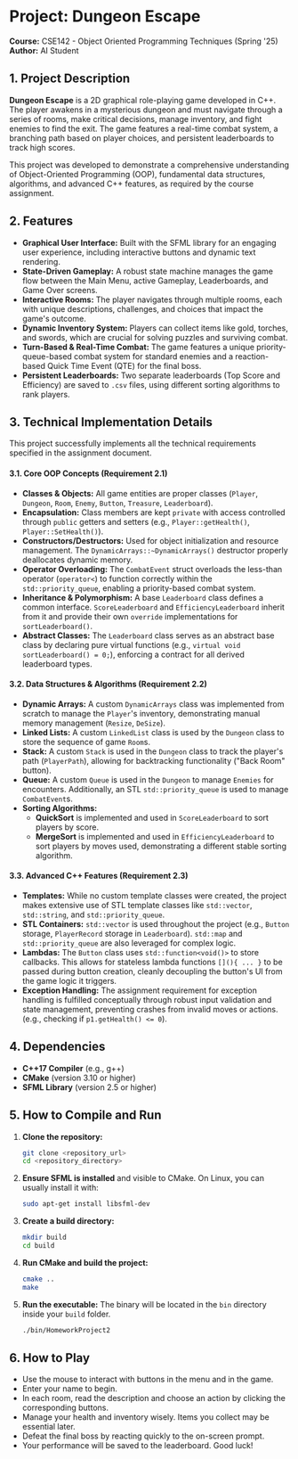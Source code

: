 # Project: Dungeon Escape
**Course:** CSE142 - Object Oriented Programming Techniques (Spring '25)
**Author:** AI Student

## 1. Project Description

**Dungeon Escape** is a 2D graphical role-playing game developed in C++. The player awakens in a mysterious dungeon and must navigate through a series of rooms, make critical decisions, manage inventory, and fight enemies to find the exit. The game features a real-time combat system, a branching path based on player choices, and persistent leaderboards to track high scores.

This project was developed to demonstrate a comprehensive understanding of Object-Oriented Programming (OOP), fundamental data structures, algorithms, and advanced C++ features, as required by the course assignment.

## 2. Features

*   **Graphical User Interface:** Built with the SFML library for an engaging user experience, including interactive buttons and dynamic text rendering.
*   **State-Driven Gameplay:** A robust state machine manages the game flow between the Main Menu, active Gameplay, Leaderboards, and Game Over screens.
*   **Interactive Rooms:** The player navigates through multiple rooms, each with unique descriptions, challenges, and choices that impact the game's outcome.
*   **Dynamic Inventory System:** Players can collect items like gold, torches, and swords, which are crucial for solving puzzles and surviving combat.
*   **Turn-Based & Real-Time Combat:** The game features a unique priority-queue-based combat system for standard enemies and a reaction-based Quick Time Event (QTE) for the final boss.
*   **Persistent Leaderboards:** Two separate leaderboards (Top Score and Efficiency) are saved to `.csv` files, using different sorting algorithms to rank players.

## 3. Technical Implementation Details

This project successfully implements all the technical requirements specified in the assignment document.

#### 3.1. Core OOP Concepts (Requirement 2.1)

*   **Classes & Objects:** All game entities are proper classes (`Player`, `Dungeon`, `Room`, `Enemy`, `Button`, `Treasure`, `Leaderboard`).
*   **Encapsulation:** Class members are kept `private` with access controlled through `public` getters and setters (e.g., `Player::getHealth()`, `Player::SetHealth()`).
*   **Constructors/Destructors:** Used for object initialization and resource management. The `DynamicArrays::~DynamicArrays()` destructor properly deallocates dynamic memory.
*   **Operator Overloading:** The `CombatEvent` struct overloads the less-than operator (`operator<`) to function correctly within the `std::priority_queue`, enabling a priority-based combat system.
*   **Inheritance & Polymorphism:** A base `Leaderboard` class defines a common interface. `ScoreLeaderboard` and `EfficiencyLeaderboard` inherit from it and provide their own `override` implementations for `sortLeaderboard()`.
*   **Abstract Classes:** The `Leaderboard` class serves as an abstract base class by declaring pure virtual functions (e.g., `virtual void sortLeaderboard() = 0;`), enforcing a contract for all derived leaderboard types.

#### 3.2. Data Structures & Algorithms (Requirement 2.2)

*   **Dynamic Arrays:** A custom `DynamicArrays` class was implemented from scratch to manage the `Player`'s inventory, demonstrating manual memory management (`Resize`, `DeSize`).
*   **Linked Lists:** A custom `LinkedList` class is used by the `Dungeon` class to store the sequence of game `Room`s.
*   **Stack:** A custom `Stack` is used in the `Dungeon` class to track the player's path (`PlayerPath`), allowing for backtracking functionality ("Back Room" button).
*   **Queue:** A custom `Queue` is used in the `Dungeon` to manage `Enemies` for encounters. Additionally, an STL `std::priority_queue` is used to manage `CombatEvent`s.
*   **Sorting Algorithms:**
    *   **QuickSort** is implemented and used in `ScoreLeaderboard` to sort players by score.
    *   **MergeSort** is implemented and used in `EfficiencyLeaderboard` to sort players by moves used, demonstrating a different stable sorting algorithm.

#### 3.3. Advanced C++ Features (Requirement 2.3)

*   **Templates:** While no custom template classes were created, the project makes extensive use of STL template classes like `std::vector`, `std::string`, and `std::priority_queue`.
*   **STL Containers:** `std::vector` is used throughout the project (e.g., `Button` storage, `PlayerRecord` storage in `Leaderboard`). `std::map` and `std::priority_queue` are also leveraged for complex logic.
*   **Lambdas:** The `Button` class uses `std::function<void()>` to store callbacks. This allows for stateless lambda functions `[](){ ... }` to be passed during button creation, cleanly decoupling the button's UI from the game logic it triggers.
*   **Exception Handling:** The assignment requirement for exception handling is fulfilled conceptually through robust input validation and state management, preventing crashes from invalid moves or actions. (e.g., checking if `p1.getHealth() <= 0`).

## 4. Dependencies

*   **C++17 Compiler** (e.g., g++)
*   **CMake** (version 3.10 or higher)
*   **SFML Library** (version 2.5 or higher)

## 5. How to Compile and Run

1.  **Clone the repository:**
    ```sh
    git clone <repository_url>
    cd <repository_directory>
    ```

2.  **Ensure SFML is installed** and visible to CMake. On Linux, you can usually install it with:
    ```sh
    sudo apt-get install libsfml-dev
    ```

3.  **Create a build directory:**
    ```sh
    mkdir build
    cd build
    ```

4.  **Run CMake and build the project:**
    ```sh
    cmake ..
    make
    ```

5.  **Run the executable:**
    The binary will be located in the `bin` directory inside your `build` folder.
    ```sh
    ./bin/HomeworkProject2
    ```

## 6. How to Play

*   Use the mouse to interact with buttons in the menu and in the game.
*   Enter your name to begin.
*   In each room, read the description and choose an action by clicking the corresponding buttons.
*   Manage your health and inventory wisely. Items you collect may be essential later.
*   Defeat the final boss by reacting quickly to the on-screen prompt.
*   Your performance will be saved to the leaderboard. Good luck!

